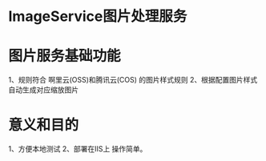 # ImageService图片处理服务

# 图片服务基础功能

1、规则符合 啊里云(OSS)和腾讯云(COS) 的图片样式规则
2、根据配置图片样式 自动生成对应缩放图片

# 意义和目的

1、方便本地测试
2、部署在IIS上 操作简单。
